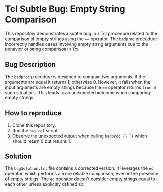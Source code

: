 # Tcl Subtle Bug: Empty String Comparison

This repository demonstrates a subtle bug in a Tcl procedure related to the comparison of empty strings using the `==` operator. The `badproc` procedure incorrectly handles cases involving empty string arguments due to the behavior of string comparison in Tcl.

## Bug Description

The `badproc` procedure is designed to compare two arguments. If the arguments are equal it returns 1; otherwise 0. However, it fails when the input arguments are empty strings because the `==` operator returns `true` in such situations. This leads to an unexpected outcome when comparing empty strings. 

## How to reproduce

1.  Clone this repository.
2. Run the `bug.tcl` script.
3. Observe the unexpected output when calling `badproc {} {}` which should return 0 but returns 1.

## Solution

The `bugSolution.tcl` file contains a corrected version. It leverages the `eq` operator, which performs a more reliable comparison, even in the presence of empty strings.   The `eq` operator doesn't consider empty strings equal to each other unless explicitly defined so.
